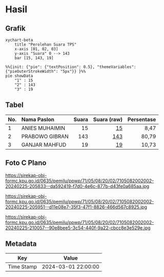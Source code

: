 # Hasil

## Grafik

```mermaid
xychart-beta
    title "Perolehan Suara TPS"
    x-axis [01, 02, 03]
    y-axis "Suara" 0 --> 143
    bar [15, 143, 19]
```

```mermaid
%%{init: {"pie": {"textPosition": 0.5}, "themeVariables": {"pieOuterStrokeWidth": "5px"}} }%%
pie showData
    "1" : 15
    "2" : 143
    "3" : 19
```

## Tabel

| No. | Nama Paslon    | Suara | Suara (raw) | Persentase |
|:--- |:-------------- | -----:| -----------:| ----------:|
| 1   | ANIES MUHAIMIN | 15    | [15][p-1]   | 8,47       |
| 2   | PRABOWO GIBRAN | 143   | [143][p-2]  | 80,79      |
| 3   | GANJAR MAHFUD  | 19    | [19][p-3]   | 10,73      |


[p-1]: https://github.com/gigit-pemilu/pemilu-2024-71-sulawesi-utara/blob/main/pilpres/hitung-suara/sub/71-sulawesi-utara/sub/05-minahasa-selatan/sub/08-sinonsayang/sub/2002-boyongpante/sub/002-tps/sub/paslon-1.txt
[p-2]: https://github.com/gigit-pemilu/pemilu-2024-71-sulawesi-utara/blob/main/pilpres/hitung-suara/sub/71-sulawesi-utara/sub/05-minahasa-selatan/sub/08-sinonsayang/sub/2002-boyongpante/sub/002-tps/sub/paslon-2.txt
[p-3]: https://github.com/gigit-pemilu/pemilu-2024-71-sulawesi-utara/blob/main/pilpres/hitung-suara/sub/71-sulawesi-utara/sub/05-minahasa-selatan/sub/08-sinonsayang/sub/2002-boyongpante/sub/002-tps/sub/paslon-3.txt

## Foto C Plano

https://sirekap-obj-formc.kpu.go.id/0635/pemilu/ppwp/71/05/08/20/02/7105082002002-20240225-205833--da592419-f7d0-4e6c-877b-d43fe0a685aa.jpg

https://sirekap-obj-formc.kpu.go.id/0635/pemilu/ppwp/71/05/08/20/02/7105082002002-20240225-205951--d11e08e7-35f3-47f1-8826-466d567c8925.jpg

https://sirekap-obj-formc.kpu.go.id/0635/pemilu/ppwp/71/05/08/20/02/7105082002002-20240225-210057--90e8bee5-3c54-440f-9a22-cbcc8e3e529e.jpg


## Metadata

| Key        | Value               |
| ---------- | ------------------- |
| Time Stamp | 2024-03-01 22:00:00 |



